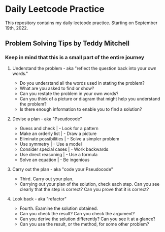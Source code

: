 # Daily Leetcode Practice

This repository contains my daily leetcode practice. Starting on September 19th, 2022.

## Problem Solving Tips by Teddy Mitchell

### Keep in mind that this is a small part of the entire journey

1. Understand the problem - aka "reflect the question back into your own words."
    - Do you understand all the words used in stating the problem?
    - What are you asked to find or show?
    - Can you restate the problem in your own words?
    - Can you think of a picture or diagram that might help you understand the problem?
    - Is there enough information to enable you to find a solution?

2. Devise a plan - aka "Pseudocode"
    - Guess and check           |   - Look for a pattern
    - Make an orderly list      |   - Draw a picture
    - Eliminate possibilities   |   - Solve a simpler problem
    - Use symmetry              |   - Use a model
    - Consider special cases    |   - Work backwards
    - Use direct reasoning      |   - Use a formula
    - Solve an equation         |   - Be ingenious

3. Carry out the plan - aka "code your Pseudocode"
    - Third. Carry out your plan.
    - Carrying out your plan of the solution, check each step. Can you see clearly that the step is correct? Can you prove that it is correct?

4. Look back - aka "refactor"
    - Fourth. Examine the solution obtained.
    - Can you check the result? Can you check the argument?
    - Can you derive the solution differently? Can you see it at a glance?
    - Can you use the result, or the method, for some other problem?
